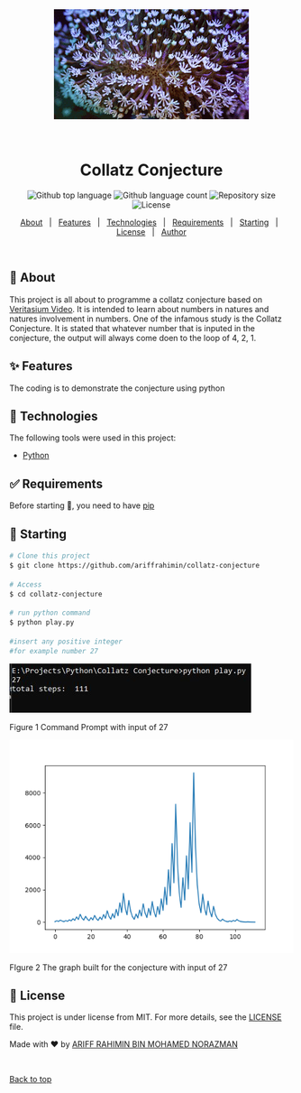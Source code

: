 <div align="center" id="top"> 
  <img src="https://github.com/ariffrahimin/Collatz-Conjecture/blob/master/images/coral.gif" alt="Collatz Conjecture" />

&#xa0;

  <!-- <a href="https://collatzconjecture.netlify.app">Demo</a> -->
</div>

<h1 align="center">Collatz Conjecture</h1>

<p align="center">
  <img alt="Github top language" src="https://img.shields.io/github/languages/top/ariffrahimin/collatz-conjecture?color=56BEB8">

  <img alt="Github language count" src="https://img.shields.io/github/languages/count/ariffrahimin/collatz-conjecture?color=56BEB8">

  <img alt="Repository size" src="https://img.shields.io/github/repo-size/ariffrahimin/collatz-conjecture?color=56BEB8">

  <img alt="License" src="https://img.shields.io/github/license/ariffrahimin/collatz-conjecture?color=56BEB8">

  <!-- <img alt="Github issues" src="https://img.shields.io/github/issues/ariffrahimin/collatz-conjecture?color=56BEB8" /> -->

  <!-- <img alt="Github forks" src="https://img.shields.io/github/forks/ariffrahimin/collatz-conjecture?color=56BEB8" /> -->

  <!-- <img alt="Github stars" src="https://img.shields.io/github/stars/ariffrahimin/collatz-conjecture?color=56BEB8" /> -->
</p>

<!-- Status -->

<!-- <h4 align="center">
	🚧  Collatz Conjecture 🚀 Under construction...  🚧
</h4>

<hr> -->

<p align="center">
  <a href="#dart-about">About</a> &#xa0; | &#xa0; 
  <a href="#sparkles-features">Features</a> &#xa0; | &#xa0;
  <a href="#rocket-technologies">Technologies</a> &#xa0; | &#xa0;
  <a href="#white_check_mark-requirements">Requirements</a> &#xa0; | &#xa0;
  <a href="#checkered_flag-starting">Starting</a> &#xa0; | &#xa0;
  <a href="#memo-license">License</a> &#xa0; | &#xa0;
  <a href="https://github.com/ariffrahimin" target="_blank">Author</a>
</p>

<br>

## :dart: About

This project is all about to programme a collatz conjecture based on [Veritasium Video](https://www.youtube.com/watch?v=094y1Z2wpJg&ab_channel=Veritasium). It is intended to learn about numbers in natures and natures involvement in numbers. One of the infamous study is the Collatz Conjecture. It is stated that whatever number that is inputed in the conjecture, the output will always come doen to the loop of 4, 2, 1.

## :sparkles: Features

The coding is to demonstrate the conjecture using python

## :rocket: Technologies

The following tools were used in this project:

- [Python](https://www.python.org/)

## :white_check_mark: Requirements

Before starting :checkered_flag:, you need to have [pip](https://www.python.org/)

## :checkered_flag: Starting

```bash
# Clone this project
$ git clone https://github.com/ariffrahimin/collatz-conjecture

# Access
$ cd collatz-conjecture

# run python command
$ python play.py

#insert any positive integer
#for example number 27
```

<div>
  <img src="https://github.com/ariffrahimin/Collatz-Conjecture/blob/master/images/input27_steps.JPG"/>
  <p>Figure 1 Command Prompt with input of 27</p>
  <img src="https://github.com/ariffrahimin/Collatz-Conjecture/blob/master/images/input27.png"/>
  <p>FIgure 2 The graph built for the conjecture with input of 27</p>
</div>

## :memo: License

This project is under license from MIT. For more details, see the [LICENSE](LICENSE.md) file.

Made with :heart: by <a href="https://github.com/ariffrahimin" target="_blank">ARIFF RAHIMIN BIN MOHAMED NORAZMAN</a>

&#xa0;

<a href="#top">Back to top</a>
